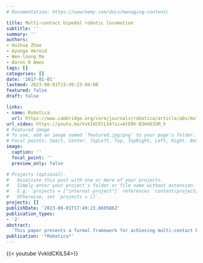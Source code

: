 ```yaml
---
# Documentation: https://wowchemy.com/docs/managing-content/

title: Multi-contact bipedal robotic locomotion
subtitle: ''
summary: ''
authors:
- Huihua Zhao
- Ayonga Hereid
- Wen-loong Ma
- Aaron D Ames
tags: []
categories: []
date: '2017-01-01'
lastmod: 2023-08-01T13:49:23-04:00
featured: false
draft: false

links:
- name: Robotica
  url: https://www.cambridge.org/core/journals/robotica/article/abs/multicontact-bipedal-robotic-locomotion/E9F766592C1157B18C7C8A70E321ED4C
url_video: https://youtu.be/VvkIdCKlL54?si=AtE9h-N3Hd63UM_h
# Featured image
# To use, add an image named `featured.jpg/png` to your page's folder.
# Focal points: Smart, Center, TopLeft, Top, TopRight, Left, Right, BottomLeft, Bottom, BottomRight.
image:
  caption: ''
  focal_point: ''
  preview_only: false

# Projects (optional).
#   Associate this post with one or more of your projects.
#   Simply enter your project's folder or file name without extension.
#   E.g. `projects = ["internal-project"]` references `content/project/deep-learning/index.md`.
#   Otherwise, set `projects = []`.
projects: []
publishDate: '2023-08-01T17:49:23.669586Z'
publication_types:
- '2'
abstract: 
  'This paper presents a formal framework for achieving multi-contact bipedal robotic walking, and realizes this methodology experimentally on two robotic platforms: AMBER2 and Assume The Robot Is A Sphere (ATRIAS). Inspired by the key feature encoded in human walking—multi-contact behavior—this approach begins with the analysis of human locomotion and uses it to motivate the construction of a hybrid system model representing a multi-contact robotic walking gait. Human-inspired outputs are extracted from reference locomotion data to characterize the human model or the spring-loaded invert pendulum (SLIP) model, and then employed to develop the human-inspired control and an optimization problem that yields stable multi-domain walking. Through a trajectory reconstruction strategy motivated by the process that generates the walking gait, the mathematical constructions are successfully translated to the two physical robots experimentally.'
publication: '*Robotica*'
---
```


{{< youtube VvkIdCKlL54>}}